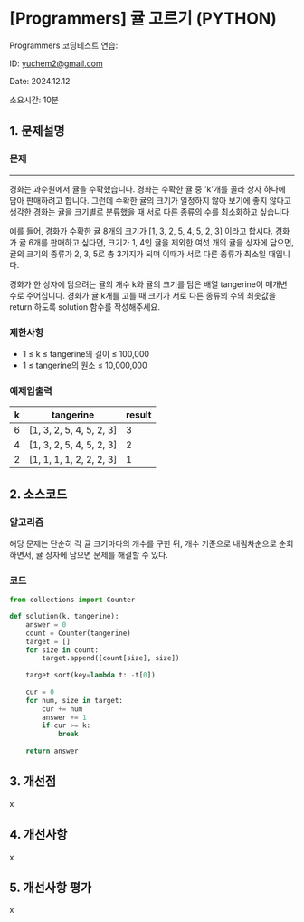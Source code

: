 # [Programmers] 귤 고르기 (PYTHON)
Programmers 코딩테스트 연습: 

ID: yuchem2@gmail.com

Date: 2024.12.12

소요시간: 10분

## 1. 문제설명

### 문제
---
경화는 과수원에서 귤을 수확했습니다. 경화는 수확한 귤 중 'k'개를 골라 상자 하나에 담아 판매하려고 합니다. 그런데 수확한 귤의 크기가 일정하지 않아 보기에 좋지 않다고 생각한 경화는 귤을 크기별로 분류했을 때 서로 다른 종류의 수를 최소화하고 싶습니다.

예를 들어, 경화가 수확한 귤 8개의 크기가 [1, 3, 2, 5, 4, 5, 2, 3] 이라고 합시다. 경화가 귤 6개를 판매하고 싶다면, 크기가 1, 4인 귤을 제외한 여섯 개의 귤을 상자에 담으면, 귤의 크기의 종류가 2, 3, 5로 총 3가지가 되며 이때가 서로 다른 종류가 최소일 때입니다.

경화가 한 상자에 담으려는 귤의 개수 k와 귤의 크기를 담은 배열 tangerine이 매개변수로 주어집니다. 경화가 귤 k개를 고를 때 크기가 서로 다른 종류의 수의 최솟값을 return 하도록 solution 함수를 작성해주세요.

### 제한사항
+ 1 ≤ k ≤ tangerine의 길이 ≤ 100,000
+ 1 ≤ tangerine의 원소 ≤ 10,000,000

### 예제입출력

| k                    | tangerine                | result  |
|----------------------|--------------------------|---------|
| 6                    | [1, 3, 2, 5, 4, 5, 2, 3] | 3       |
| 4                    | [1, 3, 2, 5, 4, 5, 2, 3] | 2       |
| 2                    | [1, 1, 1, 1, 2, 2, 2, 3] | 1       |


## 2. 소스코드

### 알고리즘
해당 문제는 단순히 각 귤 크기마다의 개수를 구한 뒤, 개수 기준으로 내림차순으로 순회하면서, 귤 상자에 담으면 문제를 해결할 수 있다. 

### 코드
```python
from collections import Counter

def solution(k, tangerine):
    answer = 0
    count = Counter(tangerine)
    target = []
    for size in count:
        target.append([count[size], size])
    
    target.sort(key=lambda t: -t[0])
    
    cur = 0
    for num, size in target:
        cur += num
        answer += 1
        if cur >= k:
            break
    
    return answer
```
## 3. 개선점
x
## 4. 개선사항
x
## 5. 개선사항 평가
x
